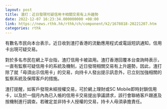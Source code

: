 ```yaml
---
layout: post
title: 渣打：近日發現可疑信用卡相關交易有上升趨勢
date: 2022-12-07 16:23:34.000000000 +08:00
link: https://news.rthk.hk/rthk/ch/component/k2/1678818-20221207.htm
categories: rthk
---
```


有數名市民向本台表示，近日收到渣打香港的流動應用程式或電話短訊通知，信用卡出現可疑交易。

對於多名市民在網上平台指，渣打信用卡被盜用。渣打香港回覆本台查詢時表示，一直有監察可疑信用卡的系統及機制，近日發現相關交易有上升趨勢，因此，渣打除了就「毋須出示信用卡」的交易，向持卡人發出提示訊息外，已立刻加強相關的監察系統及保障客戶的措施。

渣打提醒，如客戶發現未經授權交易，可於網上理財或SC Mobile即時封鎖信用卡，以及於一個月內為已入帳的信用卡交易提出爭議請求，該行會聯絡客戶跟進及按機制進行調查。若確定並非持卡人授權的交易，持卡人毋須承擔責任。
